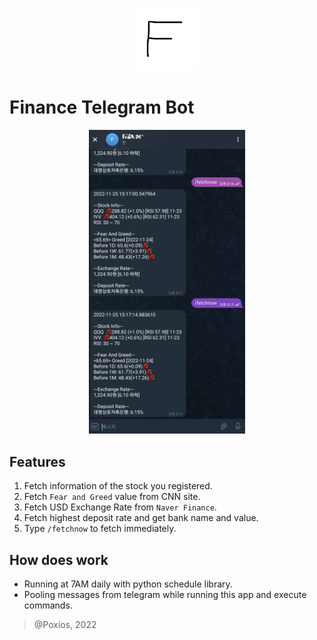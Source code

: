 <p align="center">
  <img src="./res/logo.png" width=100/>
</p>

# Finance Telegram Bot
<p align="center">
  <img src="./res/screenshot.jpg" width=250/>
</p>
 
## Features
1. Fetch information of the stock you registered.
2. Fetch `Fear and Greed` value from CNN site.
3. Fetch USD Exchange Rate from `Naver Finance`.
4. Fetch highest deposit rate and get bank name and value.
5. Type `/fetchnow` to fetch immediately.

## How does work
* Running at 7AM daily with python schedule library.
* Pooling messages from telegram while running this app and execute commands.

> @Poxios, 2022